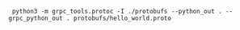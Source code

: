 ` python3 -m grpc_tools.protoc -I ./protobufs --python_out . --grpc_python_out . protobufs/hello_world.proto`